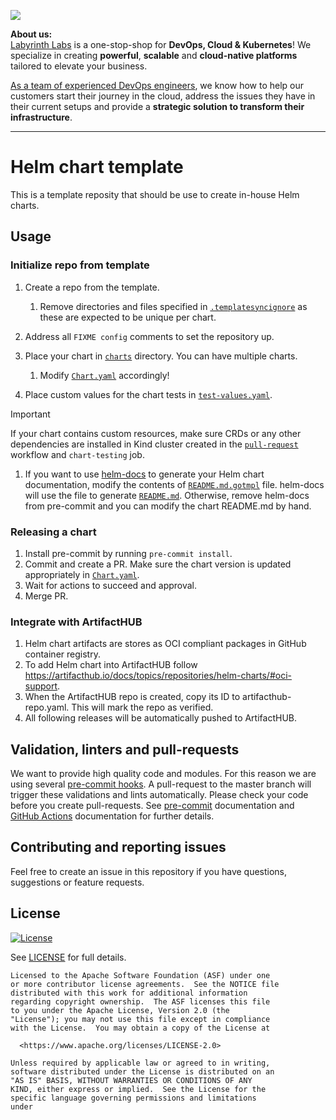 [<img src="https://cdn.prod.website-files.com/66b4bc4ca83726f5a87183ab/685136470d15399f106cb13e_adcbd542a834a1942d077cd5c09d3057_GitHub%20cover%20image%201584x396.png">](https://lablabs.io/)

**About us:**</br>
[Labyrinth Labs](https://lablabs.io/) is a one-stop-shop for **DevOps, Cloud & Kubernetes**! We specialize in creating **powerful**, **scalable** and **cloud-native platforms** tailored to elevate your business.

[As a team of experienced DevOps engineers](https://lablabs.io/about/), we know how to help our customers start their journey in the cloud, address the issues they have in their current setups and provide a **strategic solution to transform their infrastructure**.

----

# Helm chart template

This is a template reposity that should be use to create in-house Helm charts.

## Usage

### Initialize repo from template

1. Create a repo from the template.

    1. Remove directories and files specified in [`.templatesyncignore`](.templatesyncignore) as these are expected to be unique per chart.

1. Address all `FIXME config` comments to set the repository up.
1. Place your chart in [`charts`](charts) directory. You can have multiple charts.

    1. Modify [`Chart.yaml`](charts/example/Chart.yaml) accordingly!

1. Place custom values for the chart tests in [`test-values.yaml`](`charts/example/ci/test-values.yaml`).

> [!IMPORTANT]
> If your chart contains custom resources, make sure CRDs or any other dependencies are installed in Kind cluster created in the [`pull-request`](.github/workflows/pull-request.yaml) workflow and `chart-testing` job.

1. If you want to use [helm-docs](https://github.com/norwoodj/helm-docs) to generate your Helm chart documentation, modify the contents of [`README.md.gotmpl`](charts/example/README.md.gotmpl) file. helm-docs will use the file to generate [`README.md`](charts/example/README.md).
Otherwise, remove helm-docs from pre-commit and you can modify the chart README.md by hand.

### Releasing a chart

1. Install pre-commit by running `pre-commit install`.
1. Commit and create a PR. Make sure the chart version is updated appropriately in [`Chart.yaml`](charts/example/Chart.yaml).
1. Wait for actions to succeed and approval.
1. Merge PR.

### Integrate with ArtifactHUB

1. Helm chart artifacts are stores as OCI compliant packages in GitHub container registry.
1. To add Helm chart into ArtifactHUB follow <https://artifacthub.io/docs/topics/repositories/helm-charts/#oci-support>.
1. When the ArtifactHUB repo is created, copy its ID to artifacthub-repo.yaml. This will mark the repo as verified.
1. All following releases will be automatically pushed to ArtifactHUB.

## Validation, linters and pull-requests

We want to provide high quality code and modules. For this reason we are using several [pre-commit hooks](.pre-commit-config.yaml). A pull-request to the master branch will trigger these validations and lints automatically. Please check your code before you create pull-requests. See [pre-commit](https://pre-commit.com/) documentation and [GitHub Actions](https://docs.github.com/en/actions) documentation for further details.

## Contributing and reporting issues

Feel free to create an issue in this repository if you have questions, suggestions or feature requests.

## License

[![License](https://img.shields.io/badge/License-Apache%202.0-blue.svg)](https://opensource.org/licenses/Apache-2.0)

See [LICENSE](LICENSE) for full details.

```plan
Licensed to the Apache Software Foundation (ASF) under one
or more contributor license agreements.  See the NOTICE file
distributed with this work for additional information
regarding copyright ownership.  The ASF licenses this file
to you under the Apache License, Version 2.0 (the
"License"); you may not use this file except in compliance
with the License.  You may obtain a copy of the License at

  <https://www.apache.org/licenses/LICENSE-2.0>

Unless required by applicable law or agreed to in writing,
software distributed under the License is distributed on an
"AS IS" BASIS, WITHOUT WARRANTIES OR CONDITIONS OF ANY
KIND, either express or implied.  See the License for the
specific language governing permissions and limitations
under
```
